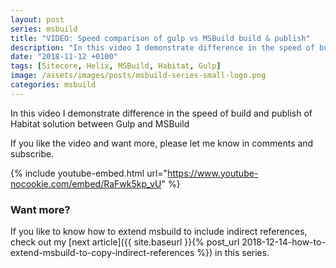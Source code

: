 ```yaml
---
layout: post
series: msbuild
title: "VIDEO: Speed comparison of gulp vs MSBuild build & publish"
description: "In this video I demonstrate difference in the speed of build and publish of Habitat solution between Gulp and MSBuild."
date: "2018-11-12 +0100"
tags: [Sitecore, Helix, MSBuild, Habitat, Gulp]
image: /assets/images/posts/msbuild-series-small-logo.png
categories: msbuild
---
```

In this video I demonstrate difference in the speed of build and publish of Habitat solution between Gulp and MSBuild

If you like the video and want more, please let me know in comments and subscribe.

{% include youtube-embed.html url="https://www.youtube-nocookie.com/embed/RaFwk5kp_vU" %}

### Want more?

If you like to know how to extend msbuild to include indirect references, check out my [next article]({{ site.baseurl }}{% post_url 2018-12-14-how-to-extend-msbuild-to-copy-indirect-references %}) in this series.